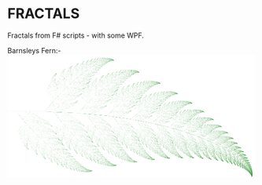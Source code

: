 FRACTALS
========

Fractals from F# scripts - with some WPF.

Barnsleys Fern:-
![alt-tag](https://github.com/chrisnorris/fractals/raw/master/Images/Barnsleys_FernPNG.PNG)

